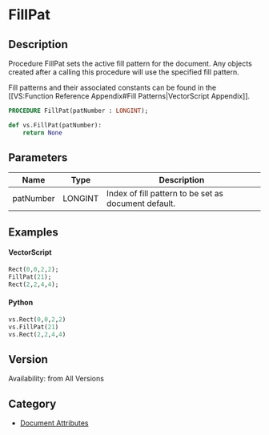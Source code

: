 # FillPat

## Description
Procedure FillPat sets the active fill pattern for the document. Any objects created after a calling this procedure will use the specified fill pattern.

Fill patterns and their associated constants can be found in the [[VS:Function Reference Appendix#Fill Patterns|VectorScript Appendix]].

```pascal
PROCEDURE FillPat(patNumber : LONGINT);
```

```python
def vs.FillPat(patNumber):
    return None
```

## Parameters
|Name|Type|Description|
|---|---|---|
|patNumber|LONGINT|Index of fill pattern to be set as document default.|

## Examples
#### VectorScript ####
```pascal
Rect(0,0,2,2);
FillPat(21);
Rect(2,2,4,4);
```
#### Python ####
```python
vs.Rect(0,0,2,2)
vs.FillPat(21)
vs.Rect(2,2,4,4)
```

## Version
Availability: from All Versions

## Category
* [Document Attributes](../Categories/Document%20Attributes.md)
